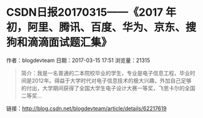 # CSDN日报20170315——《2017 年初，阿里、腾讯、百度、华为、京东、搜狗和滴滴面试题汇集》
作者：blogdevteam
日期：2017-03-15 17:51
浏览量：21315
> 简介：我是一名普通的二本院校毕业的学生，专业是电子信息工程，毕业时间是2012年。得益于大学时代对电子信息技术的极大兴趣，外加自己足够的付出，大学期间获得了全国大学生电子设计大赛一等奖，飞思卡尔的全国二等奖...

 链接：http://blog.csdn.net/blogdevteam/article/details/62217619
